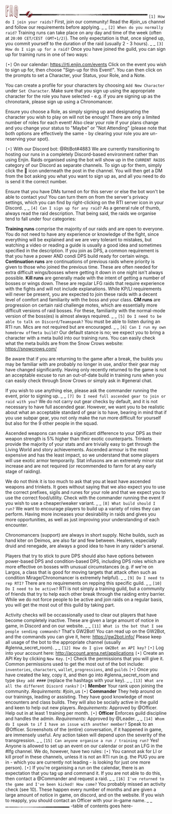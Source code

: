 ![header-faq](../graphics/headers/header-faq.png)
![separator-big](../graphics/separators/separator-big.png)
`[1] How do I join your raids?`
First, join our community! Read the #join_us channel and follow our requirements before applying.
_ _
`[2] When do you normally raid?`
Training runs can take place on any day and time of the week (often at `20:00 CET/CEST (GMT+1/2)`). The only expectation is that, once signed up, you commit yourself to the duration of the raid (usually 2 - 3 hours).
_ _
`[3] How do I sign up for a raid?`
Once you have joined the guild, you can sign up for training runs in one of two ways:

`[•]` On our calendar: <https://rti.enjin.com/events>
Click on the event you wish to sign up for, then choose "Sign-up for this Event!". You can then click on the prompts to set a Character, your Status, your Role, and a Note.

You can create a profile for your characters by choosing `Add New Character` under `Set Character`. Make sure that you sign up using the appropriate character for the role you have selected - e.g. if you are signing up as the chronotank, please sign up using a Chronomancer.

Ensure you choose a Role, as simply signing up and designating the character you wish to play on will not be enough! There are only a limited number of roles for each event! Also clear your role if your plans change and you change your status to "Maybe" or "Not Attending" (please note that both options are effectively the same - by clearing your role you are un-reserving your spot).

`[•]` With our Discord bot: @RtiBot#4883
We are currently transitioning to hosting our runs in a completely Discord-based environment rather than using Enjin. Raids organised using the bot will show up in the `CURRENT RAIDS` category of our Discord as separate channels. To sign up for them, simply click the :pencil: icon underneath the post in the channel. You will then get a DM from the bot asking you what you want to sign up as, and all you need to do is send it the correct number.

Ensure that you have DMs turned on for this server or else the bot won't be able to contact you! You can turn them on from the server's privacy settings, which you can find by right-clicking on the RTI server icon in your Discord.
_ _
`[4] Can I sign up for any raid?`
As a general rule of thumb, always read the raid description. That being said, the raids we organise tend to fall under four categories:

**Training runs** comprise the majority of our raids and are open to everyone. You do not need to have any experience or knowledge of the fight, since everything will be explained and we are very tolerant to mistakes, but watching a video or reading a guide is usually a good idea and sometimes specified in the description. If you join as DPS, a common requirement is that you have a power AND condi DPS build ready for certain wings.
**Continuation runs** are continuations of previous raids where priority is given to those who joined the previous time. These are often needed for extra difficult wings/bosses where getting it down in one night isn't always possible.
**Kill runs** are generally made with the intent of getting a number of bosses or wings down. These are regular LFG raids that require experience with the fights and will not include explanations. While KP/LI requirements will never be present, you are expected to join these raids with a decent level of comfort and familiarity with the boss and your class.
**CM runs** are progression on certain raid challenge motes, which are essentially more difficult versions of raid bosses. For these, familiarity with the normal-mode version of the boss(es) is almost always required.
_ _
`[5] Do I need to be able to talk on Discord/Teamspeak?`
You must be able to listen during an RTI run. Mics are not required but are encouraged.
_ _
`[6] Can I run my own homebrew offmeta build?`
Our default stance is no; we expect you to bring a character with a meta build into our training runs. You can easily check what the meta builds are from the Snow Crows website: <https://snowcrows.com/>

Be aware that if you are returning to the game after a break, the builds you may be familiar with are probably no longer in use, and/or their gear may have changed significantly. Having only recently returned to the game is not an acceptable excuse to run an out-of-date build in training runs when you can easily check through Snow Crows or simply ask in #general chat.

If you wish to use anything else, please ask the commander running the event, prior to signing up.
_ _
`[7] Do I need full ascended gear to join or raid with you?`
We do not carry out gear checks by default, and it is not necessary to have full ascended gear. However, we want you to be realistic about what an acceptable standard of gear is to have, bearing in mind that if you use subpar gear, you not only make the run more difficult for yourself but also for the 9 other people in the squad.

Ascended weapons can make a significant difference to your DPS as their weapon strength is 5% higher than their exotic counterparts. Trinkets provide the majority of your stats and are trivially easy to get through the Living World and story achievements. Ascended armour is the most expensive and has the least impact, so we understand that some players will use exotic armor temporarily. Stat infusons are an extremely minor stat increase and are not required (or recommended to farm for at any early stage of raiding).

We do not think it is too much to ask that you at least have ascended weapons and trinkets. It goes without saying that we also expect you to use the correct prefixes, sigils and runes for your role and that we expect you to use the correct food/utility. Check with the commander running the event if you wish to use a cheaper/weaker variant.
_ _
`[8] What build should I run?`
We want to encourage players to build up a variety of roles they can perform. Having more increases your desirability in raids and gives you more opportunities, as well as just improving your understanding of each encounter.

Chronomancers (support) are always in short supply. Niche builds, such as hand kiter on Deimos, are also far and few between. Healers, especially druid and renegade, are always a good idea to have in any raider's arsenal.

Players that try to stick to pure DPS should also have options between power-based DPS and condition-based DPS, including DPS roles which are more effective on bosses with unusual circumstances (e.g. if we're on Largos, a class that is good for moving targets that attack often such as condition Mirage/Chronomancer is extremely helpful).
_ _
`[9] Do I need to rep RTI?`
There are no requirements on repping this specific guild.
_ _
`[10] Do I need to be active?`
RTI is not simply a training guild, but a community of friends that try to help each other break through the raiding entry barrier. While we do not force people to be active and join raids on a regular basis, you will get the most out of this guild by taking part.

Activity checks will be occassionally used to clear out players that have become completely inactive. These are given a large amount of notice in game, in Discord and on our website.
_ _
`[11] What is the bot that I see people sending commands?`
That's GW2Bot! You can read up on the GW2Bot, and the commands you can give it, here: <https://gw2bot.info/>
Please keep all usage of the bot to the appropriate channel (usually #glenna_secret_room).
_ _
`[12] How do I give GW2Bot an API key?`
`[•]` Log into your account here: <http://account.arena.net/applications>
`[•]` Create an API Key by clicking `New Key`.
`[•]` Check the permissions that you will give it. Common permissions used to get the most out of the bot include: `inventories`, `characters`, `wallet`, `progressions`, and `guilds`
`[•]` Once you have created the key, copy it, and then go into #glenna_secret_room and type `$key add ####` (replace the hashtags with your key).
_ _
`[13] What are all the different Discord ranks?`
`[•]` **Member**
Your rank upon joining the community.
_Requirements_: #join_us 
`[•]` **Commander**
They help around on our trainings, leading or assisting. They have good knowledge of most encounters and class builds. They will also be socially active in the guild and keen to help out new players. 
_Requirements_: Approved by @Officer. Help out in at least 1 training per month.
`[•]` **Officer**
Enforces guild discipline and handles the admin.
_Requirements_: Approved by @Leader.
_ _
`[14] Whom do I speak to if I have an issue with another member?`
Speak to an @Officer. Screenshots of the (entire) conversation, if it happened in game, are immensely useful. Any action taken will depend upon the severity of the transgression.
_ _
`[15] Can anyone organise a run / training run?`
Yes! Anyone is allowed to set up an event on our calendar or post an LFG in the #lfg channel. We do, however, have two rules:
`[•]` You cannot ask for LI or kill proof in these channels, unless it is not an RTI run (e.g. the PUG you are in - which you are currently not leading - is looking for just one more person).
`[•]` If you're organising a run on the calendar, there is an expectation that you tag up and command it. If you are not able to do this, then contact a @Commander and request a raid.
_ _
`[16] I've returned to the game and I've been kicked! How come?`
You probably missed an activity check (see 10). These happen every number of months and are given a large amount of notice in game, on discord, and on the website. If you wish to reapply, you should contact an Officer with your in-game name.
_ _
![separator-small](../graphics/separators/separator-small.png)
-table of contents goes here-
